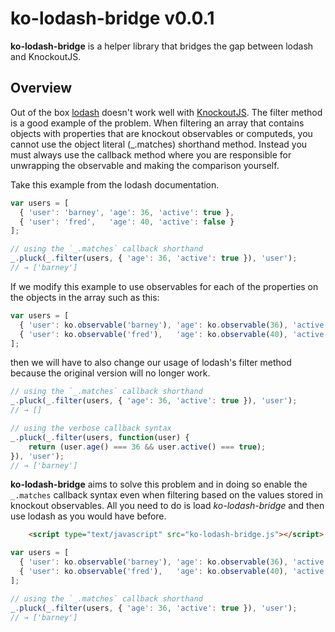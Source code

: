 # ko-lodash-bridge v0.0.1

__ko-lodash-bridge__ is a helper library that bridges the gap between lodash and KnockoutJS. 

## Overview 

Out of the box [lodash](https://lodash.com/) doesn't work well with [KnockoutJS](http://knockoutjs.com/).
The filter method is a good example of the problem. When filtering an array that contains objects with 
properties that are knockout observables or computeds, you cannot use the object literal (_.matches) shorthand
method. Instead you must always use the callback method where you are responsible for unwrapping the observable 
and making the comparison yourself.

Take this example from the lodash documentation.
```JavaScript
var users = [
  { 'user': 'barney', 'age': 36, 'active': true },
  { 'user': 'fred',   'age': 40, 'active': false }
];

// using the `_.matches` callback shorthand
_.pluck(_.filter(users, { 'age': 36, 'active': true }), 'user');
// → ['barney']
```

If we modify this example to use observables for each of the properties on the objects in the array such as this:
```JavaScript
var users = [
  { 'user': ko.observable('barney'), 'age': ko.observable(36), 'active': ko.observable(true) },
  { 'user': ko.observable('fred'),   'age': ko.observable(40), 'active': ko.observable(false) }
];
```

then we will have to also change our usage of lodash's filter method because the original version will no longer work.
```JavaScript
// using the `_.matches` callback shorthand
_.pluck(_.filter(users, { 'age': 36, 'active': true }), 'user'); 
// → []

// using the verbose callback syntax
_.pluck(_.filter(users, function(user) {
    return (user.age() === 36 && user.active() === true);
}), 'user');
// → ['barney']
```

__ko-lodash-bridge__ aims to solve this problem and in doing so enable the `_.matches` callback syntax even when
filtering based on the values stored in knockout observables. All you need to do is load _ko-lodash-bridge_ and then 
use lodash as you would have before. 

```HTML
	<script type="text/javascript" src="ko-lodash-bridge.js"></script>
```
```JavaScript
var users = [
  { 'user': ko.observable('barney'), 'age': ko.observable(36), 'active': ko.observable(true) },
  { 'user': ko.observable('fred'),   'age': ko.observable(40), 'active': ko.observable(false) }
];

// using the `_.matches` callback shorthand
_.pluck(_.filter(users, { 'age': 36, 'active': true }), 'user'); 
// → ['barney']
```

